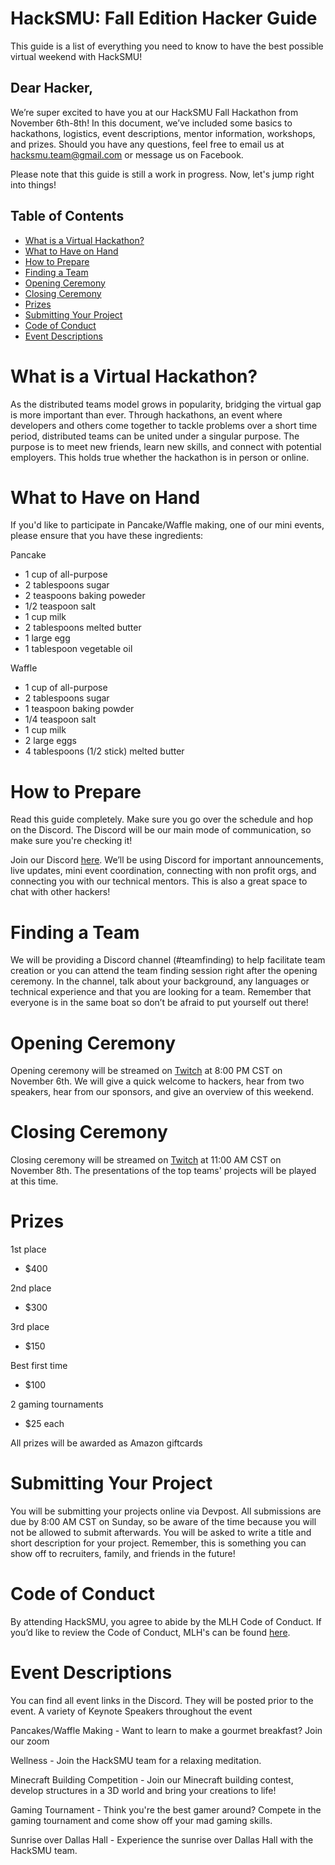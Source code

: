 # HackSMU: Fall Edition Hacker Guide

This guide is a list of everything you need to know to have the best possible virtual weekend with HackSMU!

## Dear Hacker,

We’re super excited to have you at our HackSMU Fall Hackathon from November 6th-8th! In this document, we’ve included some basics to hackathons, logistics, event descriptions, mentor information, workshops, and prizes. Should you have any questions, feel free to email us at hacksmu.team@gmail.com or message us on Facebook.

Please note that this guide is still a work in progress. Now, let's jump right into things!

## Table of Contents
- [What is a Virtual Hackathon?](#what-is-a-virtual-hackathon)
- [What to Have on Hand](#What-to-have-on-hand)
- [How to Prepare](#how-to-prepare)
- [Finding a Team](#finding-a-team)
- [Opening Ceremony](#opening-ceremony)
- [Closing Ceremony](#closing-ceremony)
- [Prizes](#prizes)
- [Submitting Your Project](#submitting-your-project)
- [Code of Conduct](#code-of-conduct)
- [Event Descriptions](#event-descriptions)
  
# What is a Virtual Hackathon?
As the distributed teams model grows in popularity, bridging the virtual gap is more important than ever. Through hackathons, an event where developers and others come together to tackle problems over a short time period, distributed teams can be united under a singular purpose. The purpose is to meet new friends, learn new skills, and connect with potential employers. This holds true whether the hackathon is in person or online.

# What to Have on Hand
If you'd like to participate in Pancake/Waffle making, one of our mini events, please ensure that you have these ingredients:

Pancake

* 1 cup of all-purpose 
* 2 tablespoons sugar
* 2 teaspoons baking poweder
* 1/2 teaspoon salt
* 1 cup milk
* 2 tablespoons melted butter
* 1 large egg
* 1 tablespoon vegetable oil

Waffle

* 1 cup of all-purpose 
* 2 tablespoons sugar
* 1 teaspoon baking powder
* 1/4 teaspoon salt
* 1 cup milk
* 2 large eggs
* 4 tablespoons (1/2 stick) melted butter


# How to Prepare
Read this guide completely. Make sure you go over the schedule and hop on the Discord. The Discord will be our main mode of communication, so make sure you're checking it!

Join our Discord [here](https://discord.com/invite/8QyY3nt). We’ll be using Discord for important announcements, live updates, mini event coordination, connecting with non profit orgs, and connecting you with our technical mentors. This is also a great space to chat with other hackers!

# Finding a Team
We will be providing a Discord channel (#teamfinding) to help facilitate team creation or you can attend the team finding session right after the opening ceremony.
In the channel, talk about your background, any languages or technical experience and that you are looking for a team. Remember that everyone is in the same boat so don’t be afraid to put yourself out there!

# Opening Ceremony
Opening ceremony will be streamed on [Twitch](https://www.twitch.tv/hacksmu) at 8:00 PM CST on November 6th. We will give a quick welcome to hackers, hear from two speakers, hear from our sponsors, and give an overview of this weekend.

# Closing Ceremony
Closing ceremony will be streamed on [Twitch](https://www.twitch.tv/hacksmu) at 11:00 AM CST on November 8th. The presentations of the top teams' projects will be played at this time.

# Prizes

1st place
  * $400
  
2nd place
  * $300

3rd place
  * $150

Best first time
  * $100

2 gaming tournaments
  * $25 each

All prizes will be awarded as Amazon giftcards


# Submitting Your Project
You will be submitting your projects online via Devpost. All submissions are due by 8:00 AM CST on Sunday, so be aware of the time because you will not be allowed to submit afterwards. You will be asked to write a title and short description for your project. Remember, this is something you can show off to recruiters, family, and friends in the future!

# Code of Conduct
By attending HackSMU, you agree to abide by the MLH Code of Conduct. If you’d like to review the Code of Conduct, MLH's can be found [here](https://static.mlh.io/docs/mlh-code-of-conduct.pdf).

# Event Descriptions
You can find all event links in the Discord. They will be posted prior to the event.
A variety of Keynote Speakers throughout the event

Pancakes/Waffle Making - Want to learn to make a gourmet breakfast? Join our zoom

Wellness - Join the HackSMU team for a relaxing meditation.

Minecraft Building Competition - Join our Minecraft building contest, develop structures in a 3D world and bring your creations to life!

Gaming Tournament - Think you're the best gamer around? Compete in the gaming tournament and come show off your mad gaming skills.

Sunrise over Dallas Hall - Experience the sunrise over Dallas Hall with the HackSMU team.



